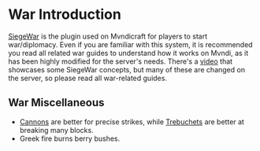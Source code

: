 # War Introduction

[SiegeWar](https://github.com/TownyAdvanced/SiegeWar/wiki/Siege-War-User-Guide) is the plugin used on Mvndicraft for players to start war/diplomacy.
Even if you are familiar with this system, it is recommended you read all related war guides to understand how it works on Mvndi, as it has been highly modified for the server's needs.
There's a [video](https://www.youtube.com/watch?v=raiAhk2Ru5Y) that showcases some SiegeWar concepts, but many of these are changed on the server, so please read all war-related guides.

## War Miscellaneous

- [Cannons](../siege_weapons/cannon.md) are better for precise strikes, while [Trebuchets](../siege_weapons/trebuchet.md) are better at breaking many blocks.
- Greek fire burns berry bushes.
